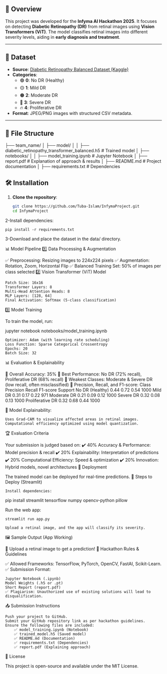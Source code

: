 
## 📌 Overview  
This project was developed for the **Infyma AI Hackathon 2025**. It focuses on detecting **Diabetic Retinopathy (DR)** from retinal images using **Vision Transformers (ViT)**. The model classifies retinal images into different severity levels, aiding in **early diagnosis and treatment**.  

---

## 📂 Dataset  
- **Source**: [Diabetic Retinopathy Balanced Dataset (Kaggle)](https://www.kaggle.com/datasets/kushagratandon12/diabetic-retinopathy-balanced/data)  
- **Categories**:  
  - 🟢 **0**: No DR (Healthy)  
  - 🟡 **1**: Mild DR  
  - 🟠 **2**: Moderate DR  
  - 🔴 **3**: Severe DR  
  - 🔥 **4**: Proliferative DR  
- **Format**: JPEG/PNG images with structured CSV metadata.  

---

## 📁 File Structure 
├── team_name/ │ ├── model/ │ │ ├── diabetic_retinopathy_transformer_balanced.h5 # Trained model │ ├── notebooks/ │ │ ├── model_training.ipynb # Jupyter Notebook
│ ├── report.pdf # Explanation of approach & results
│ ├── README.md # Project documentation
│ ├── requirements.txt # Dependencies
## 🛠 Installation  
1. **Clone the repository**:  
   ```bash
   git clone https://github.com/Tuba-Islam/InfymaProject.git
   cd InfymaProject
2-Install dependencies:

    pip install -r requirements.txt

3-Download and place the dataset in the data/ directory.

📊 Model Pipeline
1️⃣ Data Processing & Augmentation

✅ Preprocessing: Resizing images to 224x224 pixels
✅ Augmentation: Rotation, Zoom, Horizontal Flip
✅ Balanced Training Set: 50% of images per class selected
2️⃣ Vision Transformer (ViT) Model

    Patch Size: 16x16
    Transformer Layers: 8
    Multi-Head Attention Heads: 8
    MLP Layers: [128, 64]
    Final Activation: Softmax (5-class classification)

3️⃣ Model Training

To train the model, run:

jupyter notebook notebooks/model_training.ipynb

    Optimizer: Adam (with learning rate scheduling)
    Loss Function: Sparse Categorical Crossentropy
    Epochs: 20
    Batch Size: 32
📊 Evaluation & Explainability

🔹 Overall Accuracy: 35%
🔹 Best Performance: No DR (72% recall), Proliferative DR (68% recall)
🔹 Weakest Classes: Moderate & Severe DR (low recall, often misclassified)
🔹 Precision, Recall, and F1-score:
Class	Precision	Recall	F1-score	Support
No DR (Healthy)	0.44	0.72	0.54	1000
Mild DR	0.31	0.17	0.22	971
Moderate DR	0.21	0.09	0.12	1000
Severe DR	0.32	0.08	0.13	1000
Proliferative DR	0.32	0.68	0.44	1000

📌 Model Explainability:

    Uses Grad-CAM to visualize affected areas in retinal images.
    Computational efficiency optimized using model quantization.

🏆 Evaluation Criteria

Your submission is judged based on:
✔️ 40% Accuracy & Performance: Model precision & recall
✔️ 20% Explainability: Interpretation of predictions
✔️ 20% Computational Efficiency: Speed & optimization
✔️ 20% Innovation: Hybrid models, novel architectures
🚀 Deployment

The trained model can be deployed for real-time predictions.
🔹 Steps to Deploy (Streamlit)

    Install dependencies:

pip install streamlit tensorflow numpy opencv-python pillow

Run the web app:

    streamlit run app.py

    Upload a retinal image, and the app will classify its severity.

🖼️ Sample Output (App Working)


📌 Upload a retinal image to get a prediction!
📜 Hackathon Rules & Guidelines

✅ Allowed Frameworks: TensorFlow, PyTorch, OpenCV, FastAI, Scikit-Learn.
✅ Submission Format:

    Jupyter Notebook (.ipynb)
    Model Weights (.h5 or .pt)
    Short Report (report.pdf)
    ✅ Plagiarism: Unauthorized use of existing solutions will lead to disqualification.

📤 Submission Instructions

    Push your project to GitHub.
    Submit your GitHub repository link as per hackathon guidelines.
    Ensure the following files are included:
        ✅ model_training.ipynb (Notebook)
        ✅ trained_model.h5 (Saved model)
        ✅ README.md (Documentation)
        ✅ requirements.txt (Dependencies)
        ✅ report.pdf (Explaining approach)

📜 License

This project is open-source and available under the MIT License.
